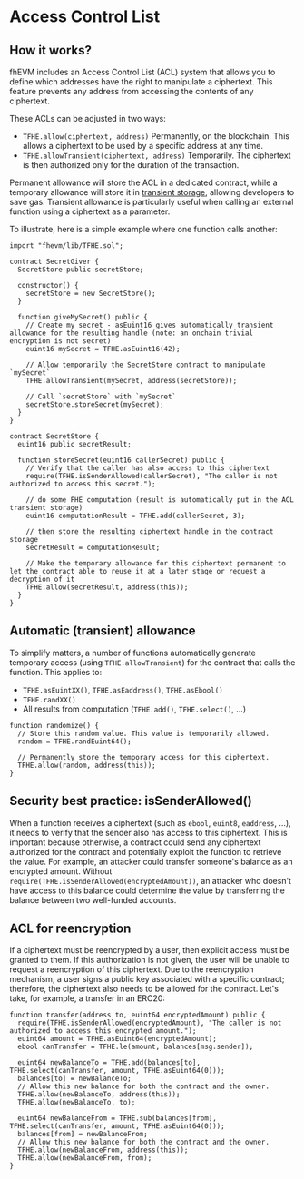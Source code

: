# Access Control List

## How it works?

fhEVM includes an Access Control List (ACL) system that allows you to define which addresses have the right to manipulate a ciphertext. This feature prevents any address from accessing the contents of any ciphertext.

These ACLs can be adjusted in two ways:

- `TFHE.allow(ciphertext, address)` Permanently, on the blockchain. This allows a ciphertext to be used by a specific address at any time.
- `TFHE.allowTransient(ciphertext, address)` Temporarily. The ciphertext is then authorized only for the duration of the transaction.

Permanent allowance will store the ACL in a dedicated contract, while a temporary allowance will store it in [transient storage](https://eips.ethereum.org/EIPS/eip-1153), allowing developers to save gas. Transient allowance is particularly useful when calling an external function using a ciphertext as a parameter.

To illustrate, here is a simple example where one function calls another:

```solidity
import "fhevm/lib/TFHE.sol";

contract SecretGiver {
  SecretStore public secretStore;

  constructor() {
    secretStore = new SecretStore();
  }

  function giveMySecret() public {
    // Create my secret - asEuint16 gives automatically transient allowance for the resulting handle (note: an onchain trivial encryption is not secret)
    euint16 mySecret = TFHE.asEuint16(42);

    // Allow temporarily the SecretStore contract to manipulate `mySecret`
    TFHE.allowTransient(mySecret, address(secretStore));

    // Call `secretStore` with `mySecret`
    secretStore.storeSecret(mySecret);
  }
}

contract SecretStore {
  euint16 public secretResult;

  function storeSecret(euint16 callerSecret) public {
    // Verify that the caller has also access to this ciphertext
    require(TFHE.isSenderAllowed(callerSecret), "The caller is not authorized to access this secret.");

    // do some FHE computation (result is automatically put in the ACL transient storage)
    euint16 computationResult = TFHE.add(callerSecret, 3);

    // then store the resulting ciphertext handle in the contract storage
    secretResult = computationResult;

    // Make the temporary allowance for this ciphertext permanent to let the contract able to reuse it at a later stage or request a decryption of it
    TFHE.allow(secretResult, address(this));
  }
}
```

## Automatic (transient) allowance

To simplify matters, a number of functions automatically generate temporary access (using `TFHE.allowTransient`) for the contract that calls the function. This applies to:

- `TFHE.asEuintXX()`, `TFHE.asEaddress()`, `TFHE.asEbool()`
- `TFHE.randXX()`
- All results from computation (`TFHE.add()`, `TFHE.select()`, ...)

```solidity
function randomize() {
  // Store this random value. This value is temporarily allowed.
  random = TFHE.randEuint64();

  // Permanently store the temporary access for this ciphertext.
  TFHE.allow(random, address(this));
}
```

## Security best practice: isSenderAllowed()

When a function receives a ciphertext (such as `ebool`, `euint8`, `eaddress`, ...), it needs to verify that the sender also has access to this ciphertext. This is important because otherwise, a contract could send any ciphertext authorized for the contract and potentially exploit the function to retrieve the value.
For example, an attacker could transfer someone's balance as an encrypted amount. Without `require(TFHE.isSenderAllowed(encryptedAmount))`, an attacker who doesn't have access to this balance could determine the value by transferring the balance between two well-funded accounts.

## ACL for reencryption

If a ciphertext must be reencrypted by a user, then explicit access must be granted to them. If this authorization is not given, the user will be unable to request a reencryption of this ciphertext. Due to the reencryption mechanism, a user signs a public key associated with a specific contract; therefore, the ciphertext also needs to be allowed for the contract.
Let's take, for example, a transfer in an ERC20:

```solidity
function transfer(address to, euint64 encryptedAmount) public {
  require(TFHE.isSenderAllowed(encryptedAmount), "The caller is not authorized to access this encrypted amount.");
  euint64 amount = TFHE.asEuint64(encryptedAmount);
  ebool canTransfer = TFHE.le(amount, balances[msg.sender]);

  euint64 newBalanceTo = TFHE.add(balances[to], TFHE.select(canTransfer, amount, TFHE.asEuint64(0)));
  balances[to] = newBalanceTo;
  // Allow this new balance for both the contract and the owner.
  TFHE.allow(newBalanceTo, address(this));
  TFHE.allow(newBalanceTo, to);

  euint64 newBalanceFrom = TFHE.sub(balances[from], TFHE.select(canTransfer, amount, TFHE.asEuint64(0)));
  balances[from] = newBalanceFrom;
  // Allow this new balance for both the contract and the owner.
  TFHE.allow(newBalanceFrom, address(this));
  TFHE.allow(newBalanceFrom, from);
}
```
